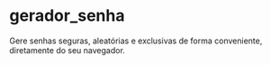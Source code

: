 # gerador_senha
 Gere senhas seguras, aleatórias e exclusivas de forma conveniente, diretamente do seu navegador.
